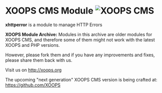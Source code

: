 # XOOPS CMS Module   ![XOOPS CMS](https://avatars2.githubusercontent.com/u/12771439?v=3&s=200)

**xhttperror** is a module to manage HTTP Errors 

**XOOPS Module Archive:** Modules in this archive are older modules for XOOPS CMS, and therefore some of them might not work with the latest XOOPS and PHP versions. 

However, please fork them and if you have any improvements and fixes, please share them back with us. 

Visit us on http://xoops.org

The upcoming "next generation" XOOPS CMS version is being crafted at: https://github.com/XOOPS
